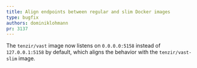 ```yaml
---
title: Align endpoints between regular and slim Docker images
type: bugfix
authors: dominiklohmann
pr: 3137
---
```


The `tenzir/vast` image now listens on `0.0.0.0:5158` instead of
`127.0.0.1:5158` by default, which aligns the behavior with the
`tenzir/vast-slim` image.
